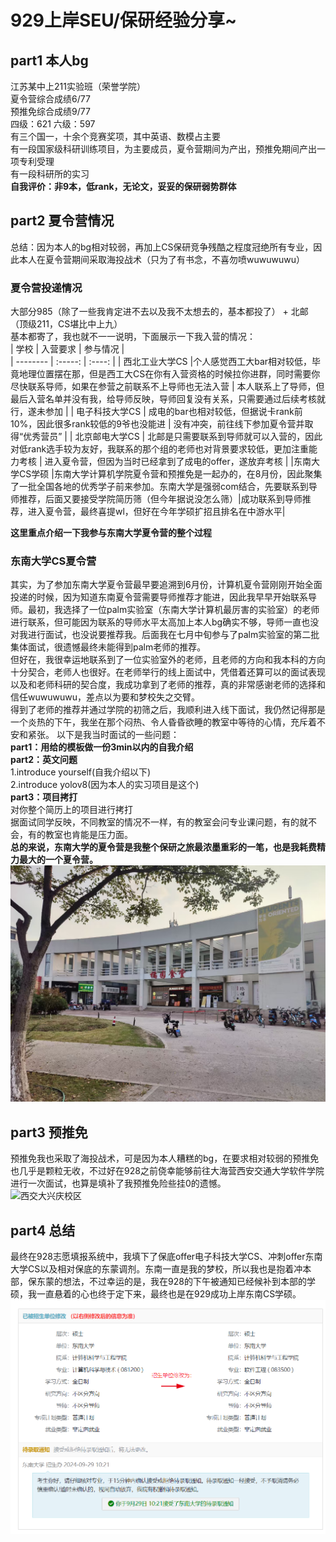 # 929上岸SEU/保研经验分享~
## part1 本人bg
江苏某中上211实验班（荣誉学院）  
夏令营综合成绩6/77  
预推免综合成绩9/77  
四级：621 六级：597  
有三个国一，十余个竞赛奖项，其中英语、数模占主要  
有一段国家级科研训练项目，为主要成员，夏令营期间为产出，预推免期间产出一项专利受理  
有一段科研所的实习  
**自我评价：非9本，低rank，无论文，妥妥的保研弱势群体**    

## part2 夏令营情况
总结：因为本人的bg相对较弱，再加上CS保研竞争残酷之程度冠绝所有专业，因此本人在夏令营期间采取海投战术（只为了有书念，不喜勿喷wuwuwuwu）  

### 夏令营投递情况
大部分985（除了一些我肯定进不去以及我不太想去的，基本都投了） + 北邮（顶级211，CS堪比中上九）    
基本都寄了，我也就不一一说明，下面展示一下我入营的情况：    
| 学校        | 入营要求   |  参与情况  |  
| --------   | :-----:  | :----:  |
| 西北工业大学CS     |个人感觉西工大bar相对较低，毕竟地理位置摆在那，但是西工大CS在你有入营资格的时候拉你进群，同时需要你尽快联系导师，如果在参营之前联系不上导师也无法入营 |   本人联系上了导师，但最后入营名单并没有我，给导师反映，导师回复没有关系，只需要通过后续考核就行，遂未参加     |
| 电子科技大学CS        |   成电的bar也相对较低，但据说卡rank前10%，因此很多rank较低的9爷也没能进   |   没有冲突，前往线下参加夏令营并取得“优秀营员”   |
| 北京邮电大学CS        |    北邮是只需要联系到导师就可以入营的，因此对低rank选手较为友好，我联系的那个组的老师也对背景要求较低，更加注重能力考核    |  进入夏令营，但因为当时已经拿到了成电的offer，遂放弃考核  |
|东南大学CS学硕 |东南大学计算机学院夏令营和预推免是一起办的，在8月份，因此聚集了一批全国各地的优秀学子前来参加。东南大学是强弱com结合，先要联系到导师推荐，后面又要接受学院简历筛（但今年据说没怎么筛）|成功联系到导师推荐，进入夏令营，最终喜提wl，但好在今年学硕扩招且排名在中游水平|   

**这里重点介绍一下我参与东南大学夏令营的整个过程**  
### 东南大学CS夏令营  
其实，为了参加东南大学夏令营最早要追溯到6月份，计算机夏令营刚刚开始全面投递的时候，因为知道东南夏令营需要导师推荐才能进，因此我早早开始联系导师。最初，我选择了一位palm实验室（东南大学计算机最厉害的实验室）的老师进行联系，但可能因为联系的导师水平太高加上本人bg确实不够，导师一直也没对我进行面试，也没说要推荐我。后面我在七月中旬参与了palm实验室的第二批集体面试，很遗憾最终未能得到palm老师的推荐。  
但好在，我很幸运地联系到了一位实验室外的老师，且老师的方向和我本科的方向十分契合，老师人也很好。在老师举行的线上面试中，凭借着还算可以的面试表现以及和老师科研的契合度，我成功拿到了老师的推荐，真的非常感谢老师的选择和信任wuwuwuwu，差点以为要和梦校失之交臂。  
得到了老师的推荐并通过学院的初筛之后，我顺利进入线下面试，我仍然记得那是一个炎热的下午，我坐在那个闷热、令人昏昏欲睡的教室中等待的心情，充斥着不安和紧张。
以下是我当时面试的一些问题：  
**part1：用给的模板做一份3min以内的自我介绍**  
**part2：英文问题**  
1.introduce yourself(自我介绍以下)  
2.introduce yolov8(因为本人的实习项目是这个)  
**part3：项目拷打**  
对你整个简历上的项目进行拷打  
据面试同学反映，不同教室的情况不一样，有的教室会问专业课问题，有的就不会，有的教室也肯能是压力面。  
**总的来说，东南大学的夏令营是我整个保研之旅最浓墨重彩的一笔，也是我耗费精力最大的一个夏令营。**  
![东大橘园食堂](/image/东大橘园食堂.jpg)

## part3 预推免
预推免我也采取了海投战术，可是因为本人糟糕的bg，在要求相对较弱的预推免也几乎是颗粒无收，不过好在928之前侥幸能够前往大海营西安交通大学软件学院进行一次面试，也算是填补了我预推免险些挂0的遗憾。  
![西交大兴庆校区](/image/西交大兴庆校区.jpg)

## part4 总结
最终在928志愿填报系统中，我填下了保底offer电子科技大学CS、冲刺offer东南大学CS以及相对保底的东蒙调剂。东南一直是我的梦校，所以我也是抱着冲本部，保东蒙的想法，不过幸运的是，我在928的下午被通知已经候补到本部的学硕，我一直悬着的心也终于定下来，最终也是在929成功上岸东南CS学硕。  
![东南大学录取结果](/image/录取.png)
